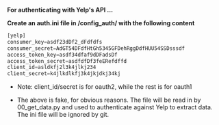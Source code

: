 **For authenticating with Yelp's API ...**

**Create an auth.ini file in /config_auth/ with the following content**

```python
[yelp]
consumer_key=asdf23dDf2_dFdfdfs
consumer_secret=AdGT54DFdfHtGh5345GFDehRggDdfHUU54SSDsssdf
access_token_key=asdf34dfaf9dDFadsDf
access_token_secret=asdfdfDf3feERefdffd
client_id=asldkfj2l3k4jlkj234
client_secret=k4jlkdlkfj3k4jkjdkj34kj
```

* Note: client_id/secret is for oauth2, while the rest is for oauth1

* The above is fake, for obvious reasons. The file will be read in by 00_get_data.py and used to authenticate against Yelp to extract data. The ini file will be ignored by git.
